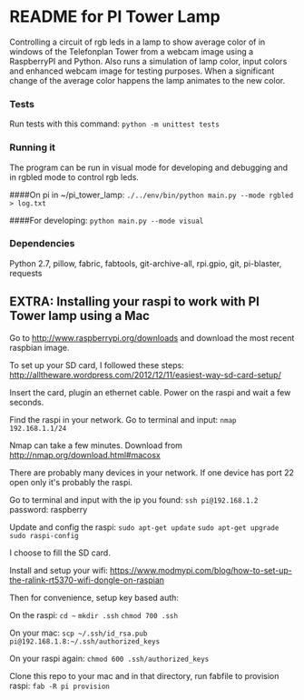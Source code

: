 # README for PI Tower Lamp
Controlling a circuit of rgb leds in a lamp to show average color of in windows of the Telefonplan Tower from a webcam image using a RaspberryPI and Python. Also runs a simulation of lamp color, input colors and enhanced webcam image for testing purposes.
When a significant change of the average color happens the lamp animates to the new color.

### Tests
Run tests with this command:
`python -m unittest tests`

### Running it
The program can be run in visual mode for developing and debugging and in rgbled mode to control rgb leds.

####On pi in ~/pi_tower_lamp:
`./../env/bin/python main.py --mode rgbled > log.txt`

####For developing:
`python main.py --mode visual`

### Dependencies
Python 2.7, pillow, fabric, fabtools, git-archive-all, rpi.gpio, git, pi-blaster, requests

## EXTRA: Installing your raspi to work with PI Tower lamp using a Mac
Go to http://www.raspberrypi.org/downloads and download the most recent raspbian image.

To set up your SD card, I followed these steps:
http://alltheware.wordpress.com/2012/12/11/easiest-way-sd-card-setup/

Insert the card, plugin an ethernet cable. Power on the raspi and wait a few seconds.

Find the raspi in your network. Go to terminal and input:
`nmap 192.168.1.1/24`

Nmap can take a few minutes. Download from http://nmap.org/download.html#macosx

There are probably many devices in your network. If one device has port 22 open only it's probably the raspi.

Go to terminal and input with the ip you found:
`ssh pi@192.168.1.2`
password: raspberry

Update and config the raspi:
`sudo apt-get update`
`sudo apt-get upgrade`
`sudo raspi-config`

I choose to fill the SD card.

Install and setup your wifi:
https://www.modmypi.com/blog/how-to-set-up-the-ralink-rt5370-wifi-dongle-on-raspian

Then for convenience, setup key based auth:

On the raspi:
`cd ~`
`mkdir .ssh`
`chmod 700 .ssh`

On your mac:
`scp ~/.ssh/id_rsa.pub pi@192.168.1.8:~/.ssh/authorized_keys`

On your raspi again:
`chmod 600 .ssh/authorized_keys`

Clone this repo to your mac and in that directory, run fabfile to provision raspi:
`fab -R pi provision`